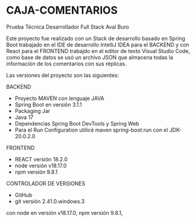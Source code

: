 # CAJA-COMENTARIOS
Prueba Técnica Desarrollador Full Stack Aval Buro


Este proyecto fue realizado con un Stack de desarrollo basado en Spring Boot trabajado en el IDE de desarrollo
IntelliJ IDEA para el BACKEND y con React para el FRONTEND trabajdo en el editor de texto Visual Studio Code, como 
base de datos se usó un archivo JSON que almacena todas la información de los comentarios con sus réplicas.

Las versiones del proyecto son las siguientes:

BACKEND
- Proyecto MAVEN con lenguaje JAVA
- Spring Boot en versión 3.1.1
- Packaging Jar
- Java 17
- Dependencias Spring Boot DevTools y Spring Web
- Para el Run Configuration utilicé maven spring-boot:run con el JDK-20.0.2.0

FRONTEND
- REACT versión 18.2.0
- node versión v18.17.0
- npm versión 9.8.1

CONTROLADOR DE VERSIONES
- GitHub
- git versión 2.41.0.windows.3



con node en versión v18.17.0, npm versión 9.8.1, 
